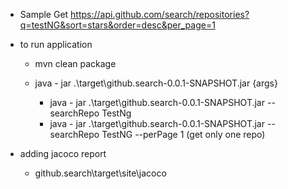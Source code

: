 - Sample Get https://api.github.com/search/repositories?q=testNG&sort=stars&order=desc&per_page=1

- to run application

    - mvn clean package
    - java - jar .\target\github.search-0.0.1-SNAPSHOT.jar {args}

        - java - jar .\target\github.search-0.0.1-SNAPSHOT.jar --searchRepo TestNg
        - java - jar .\target\github.search-0.0.1-SNAPSHOT.jar --searchRepo TestNG --perPage 1 (get only one repo)

- adding jacoco report

    - github.search\target\site\jacoco        
        
        
